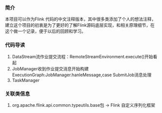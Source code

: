 ### 简介
本项目可以作为Flink 代码的中文注释版本，其中很多类添加了个人的想法注释，建立这个项目的初衷是为了更好的了解Flink源码底层实现，和相关原理细节，在这个做一个记录，便于以后的回顾和学习。

### 代码导读
1. DataStream流作业提交流程：RemoteStreamEnvironment.execute()开始看起
2. JobManager收到作业提交消息开始构建ExecutionGraph:JobManager.hanleMessage,case SubmitJob消息处理
3. TaskManager 

### 关联类信息
1. org.apache.flink.api.common.typeutils.base包 -> Flink 自定义序列化框架
